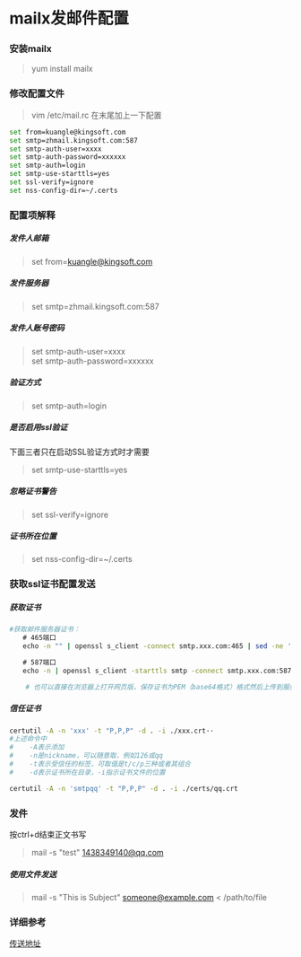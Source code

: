 # mailx发邮件配置

### 安装mailx
> yum install mailx

### 修改配置文件
> vim /etc/mail.rc
在末尾加上一下配置

```bash
set from=kuangle@kingsoft.com
set smtp=zhmail.kingsoft.com:587
set smtp-auth-user=xxxx
set smtp-auth-password=xxxxxx
set smtp-auth=login
set smtp-use-starttls=yes
set ssl-verify=ignore
set nss-config-dir=~/.certs
```

### 配置项解释
##### 发件人邮箱
> set from=kuangle@kingsoft.com

##### 发件服务器
> set smtp=zhmail.kingsoft.com:587

##### 发件人账号密码
>set smtp-auth-user=xxxx  
>set smtp-auth-password=xxxxxx

##### 验证方式
>set smtp-auth=login

##### 是否启用ssl验证
下面三者只在启动SSL验证方式时才需要
>set smtp-use-starttls=yes

##### 忽略证书警告
>set ssl-verify=ignore

##### 证书所在位置
>set nss-config-dir=~/.certs

### 获取ssl证书配置发送
##### 获取证书
```bash
#获取邮件服务器证书：
　　# 465端口
　　echo -n "" | openssl s_client -connect smtp.xxx.com:465 | sed -ne '/-BEGIN CERTIFICATE-/,/-END CERTIFICATE-/p' > xxx.crt

　　# 587端口
　　echo -n | openssl s_client -starttls smtp -connect smtp.xxx.com:587 | sed -ne '/-BEGIN CERTIFICATE-/,/-END CERTIFICATE-/p' > xxx.crt

    # 也可以直接在浏览器上打开网页版，保存证书为PEM（base64格式）格式然后上传到服务器
```

##### 信任证书
```bash
certutil -A -n 'xxx' -t "P,P,P" -d . -i ./xxx.crt··
#上述命令中
#    -A表示添加
#    -n是nickname，可以随意取，例如126或qq
#    -t表示受信任的标签，可取值是t/c/p三种或者其组合
#    -d表示证书所在目录，-i指示证书文件的位置

certutil -A -n 'smtpqq' -t "P,P,P" -d . -i ./certs/qq.crt
```
### 发件
按ctrl+d结束正文书写
>mail -s "test" 1438349140@qq.com

##### 使用文件发送
> mail -s "This is Subject" someone@example.com < /path/to/file

### 详细参考
[传送地址](http://lokie.wang/article/57)